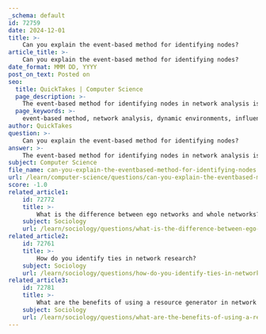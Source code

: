 ```yaml
---
_schema: default
id: 72759
date: 2024-12-01
title: >-
    Can you explain the event-based method for identifying nodes?
article_title: >-
    Can you explain the event-based method for identifying nodes?
date_format: MMM DD, YYYY
post_on_text: Posted on
seo:
  title: QuickTakes | Computer Science
  page_description: >-
    The event-based method for identifying nodes in network analysis is a dynamic approach that enhances the identification of influential nodes by focusing on events and temporal interactions within the network, providing a comprehensive understanding of node importance beyond traditional static measures.
  page_keywords: >-
    event-based method, network analysis, dynamic environments, influential nodes, temporal interactions, information propagation, rumor control, disease spread, static measures, node centrality, overlapping communities, complex networks
author: QuickTakes
question: >-
    Can you explain the event-based method for identifying nodes?
answer: >-
    The event-based method for identifying nodes in network analysis is a sophisticated approach that addresses the limitations of traditional methods, particularly in dynamic environments. This method is designed to comprehensively identify influential nodes by considering both local and global information within the network.\n\nIn essence, the event-based method focuses on the interactions and events that occur within the network, allowing for a more nuanced understanding of node importance. It takes into account the temporal aspects of node interactions, which can significantly influence the dynamics of information propagation, rumor control, and disease spread. By analyzing how nodes interact during specific events, researchers can better identify which nodes play critical roles in these processes.\n\nThis method contrasts with traditional approaches that often rely solely on static measures of node centrality, such as degree centrality, betweenness centrality, and closeness centrality. While these methods provide valuable insights, they may overlook the complexities introduced by overlapping communities and the dynamic nature of networks. The event-based method, therefore, offers a more holistic view by integrating the effects of indirect influence and the temporal evolution of node interactions.\n\nIn summary, the event-based method enhances the identification of influential nodes by focusing on the events and interactions that define the network's structure and dynamics, making it a valuable tool in network research across various disciplines, including sociology, biology, and engineering.
subject: Computer Science
file_name: can-you-explain-the-eventbased-method-for-identifying-nodes.md
url: /learn/computer-science/questions/can-you-explain-the-eventbased-method-for-identifying-nodes
score: -1.0
related_article1:
    id: 72772
    title: >-
        What is the difference between ego networks and whole networks?
    subject: Sociology
    url: /learn/sociology/questions/what-is-the-difference-between-ego-networks-and-whole-networks
related_article2:
    id: 72761
    title: >-
        How do you identify ties in network research?
    subject: Sociology
    url: /learn/sociology/questions/how-do-you-identify-ties-in-network-research
related_article3:
    id: 72781
    title: >-
        What are the benefits of using a resource generator in network studies?
    subject: Sociology
    url: /learn/sociology/questions/what-are-the-benefits-of-using-a-resource-generator-in-network-studies
---
```


&nbsp;